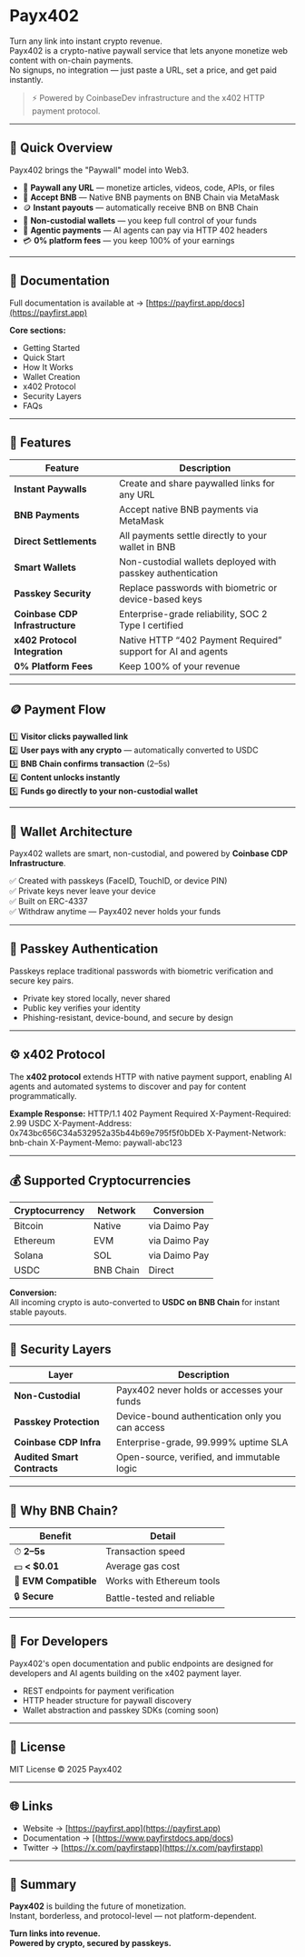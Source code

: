 # Payx402

Turn any link into instant crypto revenue.  
Payx402 is a crypto-native paywall service that lets anyone monetize web content with on-chain payments.  
No signups, no integration — just paste a URL, set a price, and get paid instantly.

> ⚡ Powered by CoinbaseDev infrastructure and the x402 HTTP payment protocol.

---

## 🚀 Quick Overview

Payx402 brings the "Paywall" model into Web3.

- 🧱 **Paywall any URL** — monetize articles, videos, code, APIs, or files  
- 💸 **Accept BNB** — Native BNB payments on BNB Chain via MetaMask  
- 🪙 **Instant payouts** — automatically receive BNB on BNB Chain  
- 🔐 **Non-custodial wallets** — you keep full control of your funds  
- 🤖 **Agentic payments** — AI agents can pay via HTTP 402 headers  
- 💳 **0% platform fees** — you keep 100% of your earnings

---

## 🧭 Documentation

Full documentation is available at → [https://payfirst.app/docs](https://payfirst.app)

**Core sections:**
- Getting Started
- Quick Start
- How It Works
- Wallet Creation
- x402 Protocol
- Security Layers
- FAQs

---

## 🧰 Features

| Feature | Description |
|----------|--------------|
| **Instant Paywalls** | Create and share paywalled links for any URL |
| **BNB Payments** | Accept native BNB payments via MetaMask |
| **Direct Settlements** | All payments settle directly to your wallet in BNB |
| **Smart Wallets** | Non-custodial wallets deployed with passkey authentication |
| **Passkey Security** | Replace passwords with biometric or device-based keys |
| **Coinbase CDP Infrastructure** | Enterprise-grade reliability, SOC 2 Type I certified |
| **x402 Protocol Integration** | Native HTTP “402 Payment Required” support for AI and agents |
| **0% Platform Fees** | Keep 100% of your revenue |

---

## 🪙 Payment Flow

1️⃣ **Visitor clicks paywalled link**  
2️⃣ **User pays with any crypto** — automatically converted to USDC  
3️⃣ **BNB Chain confirms transaction** (2–5s)  
4️⃣ **Content unlocks instantly**  
5️⃣ **Funds go directly to your non-custodial wallet**

---

## 🧩 Wallet Architecture

Payx402 wallets are smart, non-custodial, and powered by **Coinbase CDP Infrastructure**.  

✅ Created with passkeys (FaceID, TouchID, or device PIN)  
✅ Private keys never leave your device  
✅ Built on ERC-4337  
✅ Withdraw anytime — Payx402 never holds your funds

---

## 🔑 Passkey Authentication

Passkeys replace traditional passwords with biometric verification and secure key pairs.

- Private key stored locally, never shared  
- Public key verifies your identity  
- Phishing-resistant, device-bound, and secure by design

---

## ⚙️ x402 Protocol

The **x402 protocol** extends HTTP with native payment support, enabling AI agents and automated systems to discover and pay for content programmatically.

**Example Response:**
HTTP/1.1 402 Payment Required
X-Payment-Required: 2.99 USDC
X-Payment-Address: 0x743bc656C34a532952a35b44b69e795f5f0bDEb
X-Payment-Network: bnb-chain
X-Payment-Memo: paywall-abc123

---

## 💰 Supported Cryptocurrencies

| Cryptocurrency | Network | Conversion |
|----------------|----------|-------------|
| Bitcoin | Native | via Daimo Pay |
| Ethereum | EVM | via Daimo Pay |
| Solana | SOL | via Daimo Pay |
| USDC | BNB Chain | Direct |

**Conversion:**  
All incoming crypto is auto-converted to **USDC on BNB Chain** for instant stable payouts.

---

## 🧠 Security Layers

| Layer | Description |
|-------|--------------|
| **Non-Custodial** | Payx402 never holds or accesses your funds |
| **Passkey Protection** | Device-bound authentication only you can access |
| **Coinbase CDP Infra** | Enterprise-grade, 99.999% uptime SLA |
| **Audited Smart Contracts** | Open-source, verified, and immutable logic |

---

## 🔗 Why BNB Chain?

| Benefit | Detail |
|----------|---------|
| ⏱ **2–5s** | Transaction speed |
| 💵 **< $0.01** | Average gas cost |
| 🧱 **EVM Compatible** | Works with Ethereum tools |
| 🔒 **Secure** | Battle-tested and reliable |

---

## 🧩 For Developers

Payx402's open documentation and public endpoints are designed for developers and AI agents building on the x402 payment layer.

- REST endpoints for payment verification  
- HTTP header structure for paywall discovery  
- Wallet abstraction and passkey SDKs (coming soon)

---

## 📄 License
MIT License © 2025 Payx402

---

## 🌐 Links
- Website → [https://payfirst.app](https://payfirst.app)  
- Documentation → [(https://www.payfirstdocs.app/docs)  
- Twitter → [https://x.com/payfirstapp](https://x.com/payfirstapp)

---

## 🧠 Summary

**Payx402** is building the future of monetization.  
Instant, borderless, and protocol-level — not platform-dependent.  

**Turn links into revenue.**  
**Powered by crypto, secured by passkeys.**

